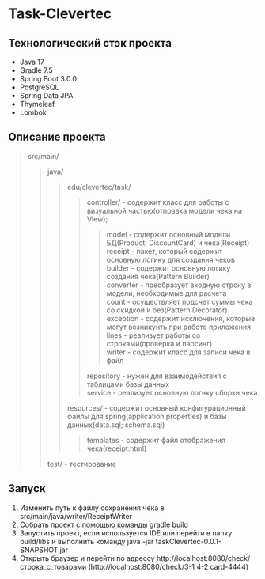# Task-Clevertec
## Технологический стэк проекта
- Java 17
- Gradle 7.5
- Spring Boot 3.0.0
- PostgreSQL
- Spring Data JPA
- Thymeleaf
- Lombok
## Описание проекта
> src/main/
>> java/
>>> edu/clevertec/task/  
>>>> controller/ - содержит класс для работы с визуальной частью(отправка модели чека на View);
>>>>> model - содержит основный модели БД(Product; DiscountCard) и чека(Receipt)</br>
>>>>> receipt - пакет, который содержит основную логику для создания чеков</br>
>>>>> builder - содержит основную логику создания чека(Pattern Builder)</br>
>>>>> converter - преобразует входную строку в модели, необходимые для расчета</br>
>>>>> count - осуществляет подсчет суммы чека со скидкой и без(Pattern Decorator)</br>
>>>>> exception - содержит исключения, которые могут возникунть при работе приложения</br>
>>>>> lines - реализует работы со строками(проверка и парсинг)</br>
>>>>> writer - содержит класс для записи чека в файл</br>
>>>>
>>>> repository - нужен для взаимодействия с таблицами базы данных</br>
>>>> service - реализует основную логику сборки чека
>>>
>>> resources/ - содержит основный конфигурационный файлы для spring(application.properties) и базы данных(data.sql; schema.sql)
>>>> templates - содержит файл отображения чека(receipt.html)
>>
>> test/ - тестирование
## Запуск
1) Изменить путь к файлу сохранения чека в src/main/java/writer/ReceiptWriter
2) Собрать проект с помощью команды gradle build
3) Запустить проект, если используется IDE или перейти в папку build/libs и выполнить команду java -jar taskClevertec-0.0.1-SNAPSHOT.jar
4) Открыть браузер и перейти по адрессу http://localhost:8080/check/строка_с_товарами (http://localhost:8080/check/3-1 4-2 card-4444)

